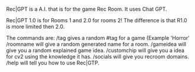 Rec|GPT is a A.I. that is for the game Rec Room. It uses Chat GPT.

Rec|GPT 1.0 is for Rooms 1 and 2.0 for rooms 2! The difference is that R1.0 is more limited then 2.0. 

The commands are: 
/tag gives a random #tag for a game (Example 'Horror' 
/roomname will give a random generated name for a room. 
/gameidea will give you a random explained game idea. 
/customchip will give you a idea for cv2 using the knowledge it has.
/socials will give you recroom domains.
/help will tell you how to use Rec|GTP.

